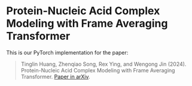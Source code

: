 # Protein-Nucleic Acid Complex Modeling with Frame Averaging Transformer

This is our PyTorch implementation for the paper:

> Tinglin Huang, Zhenqiao Song, Rex Ying, and Wengong Jin (2024). Protein-Nucleic Acid Complex Modeling with Frame Averaging Transformer. [Paper in arXiv](https://arxiv.org/abs/2406.09586).
